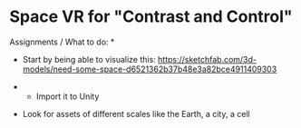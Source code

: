 # Space VR for "Contrast and Control"

Assignments / What to do:
*

* Start by being able to visualize this: https://sketchfab.com/3d-models/need-some-space-d6521362b37b48e3a82bce4911409303 
* * Import it to Unity 

* Look for assets of different scales like the Earth, a city, a cell 
